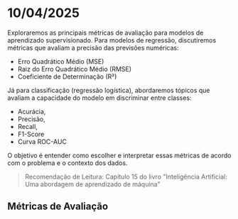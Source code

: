 # 10/04/2025

Exploraremos as principais métricas de avaliação para modelos de aprendizado supervisionado. Para modelos de regressão, discutiremos métricas que avaliam a precisão das previsões numéricas:  
- Erro Quadrático Médio (MSE)
- Raiz do Erro Quadrático Médio (RMSE)
- Coeficiente de Determinação (R²)

Já para classificação (regressão logística), abordaremos tópicos que avaliam a capacidade do modelo em discriminar entre classes:  
- Acurácia, 
- Precisão,
- Recall,
- F1-Score
- Curva ROC-AUC

O objetivo é entender como escolher e interpretar essas métricas de acordo com o problema e o contexto dos dados.

> Recomendação de Leitura: Capítulo 15 do livro "Inteligência Artificial: Uma abordagem de aprendizado de máquina" 

## Métricas de Avaliação

